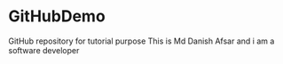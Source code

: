 # GitHubDemo
GitHub repository for tutorial purpose
This is Md Danish Afsar and i am a software developer
